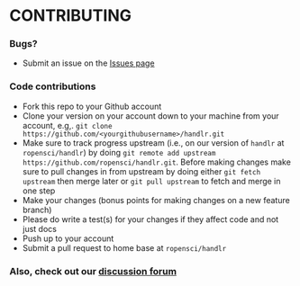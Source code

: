 # CONTRIBUTING #

### Bugs?

* Submit an issue on the [Issues page](https://github.com/ropensci/handlr/issues)

### Code contributions

* Fork this repo to your Github account
* Clone your version on your account down to your machine from your account, e.g,. `git clone https://github.com/<yourgithubusername>/handlr.git`
* Make sure to track progress upstream (i.e., on our version of `handlr` at `ropensci/handlr`) by doing `git remote add upstream https://github.com/ropensci/handlr.git`. Before making changes make sure to pull changes in from upstream by doing either `git fetch upstream` then merge later or `git pull upstream` to fetch and merge in one step
* Make your changes (bonus points for making changes on a new feature branch)
* Please do write a test(s) for your changes if they affect code and not just docs
* Push up to your account
* Submit a pull request to home base at `ropensci/handlr`

### Also, check out our [discussion forum](https://discuss.ropensci.org)
